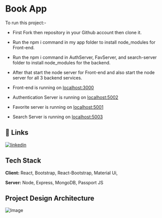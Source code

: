 
# Book App

To run this project:-

* First Fork then repository in your Github account then clone it.

* Run the npm i command in my app folder to install node_modules for Front-end.
* Run the npm i command in AuthServer, FavServer, and search-server folder to install node_modules for the backend.
* After that start the node server for Front-end and also start the node server for all 3 backend services.

* Front-end is running on [localhost:3000](http://localhost:3000/)

* Authentication Server  is running on [localhost:5002](http://localhost:5002/)

* Favorite server is running on [localhost:5001](http://localhost:5001/)

* Search Server is running on [localhost:5003](http://localhost:5003/)




## 🔗 Links

[![linkedin](https://img.shields.io/badge/linkedin-0A66C2?style=for-the-badge&logo=linkedin&logoColor=white)](https://www.linkedin.com/in/amit-sharma-047434177/)



## Tech Stack

**Client:** React, Bootstrap, React-Bootstrap, Material Ui, 

**Server:** Node, Express, MongoDB, Passport JS


## Project Design Architecture

![Image]((https://github.com/Amitsharma45/BookApp/blob/master/Book%20App.jpg))

